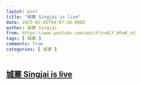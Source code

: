 ```yaml
---
layout: post
title: "城寨 Singjai is live"
date: 2025-01-05T04:07:10.000Z
author: 城寨 Singjai
from: https://www.youtube.com/watch?v=dLY_bPwW_xU
tags: [ 城寨 ]
comments: True
categories: [ 城寨 ]
---
```

<!--1736050030000-->
[城寨 Singjai is live](https://www.youtube.com/watch?v=dLY_bPwW_xU)
------

<div>

</div>
